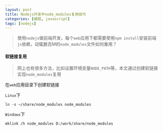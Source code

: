 ```yaml
---
layout: post
title: Nodejs开发中node_modules复用技巧
categories: [编程, javascript]
tags: [nodejs]
---
```



> 使用`nodejs`做前端开发，每个`web`应用下都需要使用`npm install`安装前端`js`依赖，动辄数百M的`node_modules`文件如何重用？   


#### 软链接复用

> 网上也有很多方法，比如设置环境变量`NODE_PATH`等，本文通过创建软链接实现`node_modules`复用

在`web`应用目录下创建软链接

`Linux`下
```
ln -s ~/share/node_modules node_modules
```

`Windows`下
```
mklink /h node_modules D:/work/share/node_modules
```